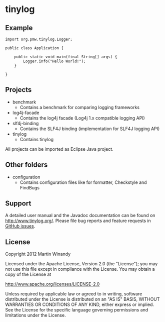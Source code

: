 tinylog
=======

Example
-------

    import org.pmw.tinylog.Logger;
    
    public class Application {
    
        public static void main(final String[] args) {
            Logger.info("Hello World!");
        }
    
    }

Projects
--------

* benchmark
  * Contains a benchmark for comparing logging frameworks
* log4j-facade
  * Contains the log4j facade (Log4j 1.x compatible logging API)
* slf4j-binding
  * Contains the SLF4J binding (implementation for SLF4J logging API)
* tinylog
  * Contains tinylog
  
All projects can be imported as Eclipse Java project.

Other folders
-------------

* configuration
  * Contains configuration files like for formatter, Checkstyle and FindBugs

Support
-------

A detailed user manual and the Javadoc documentation can be found on http://www.tinylog.org/. Please file bug reports and feature requests in [GitHub issues](https://github.com/pmwmedia/tinylog/issues).

License
-------

Copyright 2012 Martin Winandy

Licensed under the Apache License, Version 2.0 (the "License"); you may not use this file except in compliance with the License. You may obtain a copy of the License at

http://www.apache.org/licenses/LICENSE-2.0

Unless required by applicable law or agreed to in writing, software distributed under the License is distributed on an "AS IS" BASIS, WITHOUT WARRANTIES OR CONDITIONS OF ANY KIND, either express or implied. See the License for the specific language governing permissions and limitations under the License.
